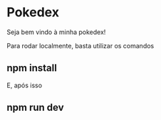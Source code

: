 # Pokedex

Seja bem vindo à minha pokedex!

Para rodar localmente, basta utilizar os comandos
## npm install
E, após isso
## npm run dev
